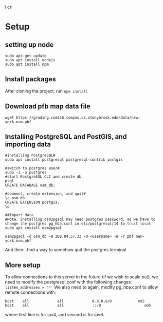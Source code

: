 i cri

# Setup

## setting up node
```
sudo apt-get update
sudo apt install nodejs
sudo apt install npm 

```

## Install packages
After cloning the project, run
```npm install```

## Download pfb map data file
```wget https://grading.cse356.compas.cs.stonybrook.edu/data/new-york.osm.pbf ```

## Installing PostgreSQL and PostGIS, and importing data
```
#installing PostgreSQL#
sudo apt install postgresql postgresql-contrib postgis

#switch to postgres user#
sudo -i -u postgres
#start PostgreSQL CLI and create db
psql
CREATE DATABASE osm_db;

#connect, create extension, and quit#
\c osm_db
CREATE EXTENSION postgis;
\q

##Import data
#Note, installing osm2pgsql may need postgres password, so we have to change the postgres pg_hba.conf in etc/postgresql/14 to trust local
sudo apt install osm2pgsql

osm2pgsql -d osm_db -H 209.94.57.33 -U <username> -W -r pbf new-york.osm.pbf

```
And then...find a way to somehow quit the postgres terminal

## More setup
To allow connections to this server in the future (if we wish to scale out), we need to modify the postgresql.conf with the following changes:
```listen_addresses = '*'```
We also need to again, modify pg_hba.conf to allow remote connections with:
```
host    all             all             0.0.0.0/0            md5
host    all             all             ::/0                    md5
```

where first line is for ipv4, and second is for ipv6.
